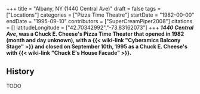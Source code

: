 +++
title = "Albany, NY (1440 Central Ave)"
draft = false
tags = ["Locations"]
categories = ["Pizza Time Theatre"]
startDate = "1982-00-00"
endDate = "1995-09-10"
contributors = ["SuperCreamPiper2008"]
citations = []
latitudeLongitude = ["42.70342992","-73.83162073"]
+++
***1440 Central Ave*, was a Chuck E. Cheese's Pizza Time Theater that opened in 1982 (month and day unknown), with a {{< wiki-link "Cyberamics Balcony Stage" >}} and closed on September 10th, 1995 as a Chuck E. Cheese's with {{< wiki-link "Chuck E's House Facade" >}}.**

## History

TODO
